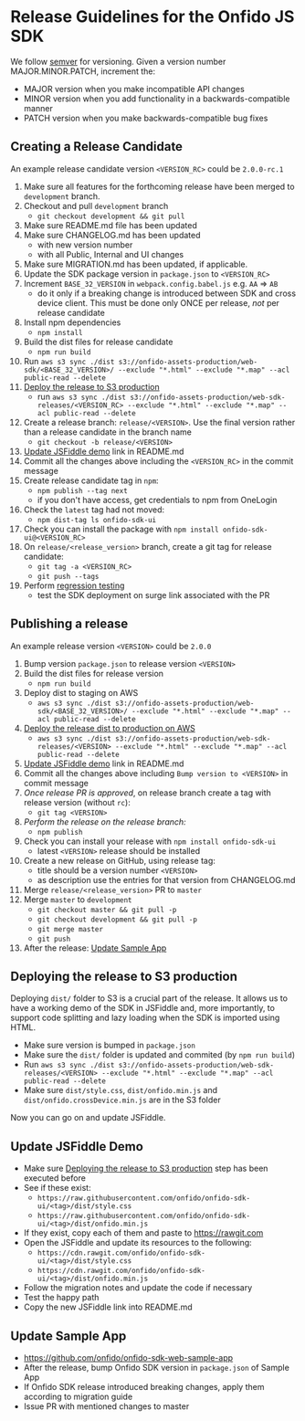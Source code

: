 # Release Guidelines for the Onfido JS SDK

We follow [semver](http://semver.org/) for versioning. Given a version number MAJOR.MINOR.PATCH, increment the:

* MAJOR version when you make incompatible API changes
* MINOR version when you add functionality in a backwards-compatible manner
* PATCH version when you make backwards-compatible bug fixes

## Creating a Release Candidate

An example release candidate version `<VERSION_RC>` could be `2.0.0-rc.1`

1. Make sure all features for the forthcoming release have been merged to `development` branch.
2. Checkout and pull `development` branch
    - `git checkout development && git pull`
3. Make sure README.md file has been updated
4. Make sure CHANGELOG.md has been updated
    - with new version number
    - with all Public, Internal and UI changes
5. Make sure MIGRATION.md has been updated, if applicable.
6. Update the SDK package version in `package.json` to `<VERSION_RC>`
7. Increment `BASE_32_VERSION` in `webpack.config.babel.js` e.g. `AA` => `AB`
    - do it only if a breaking change is introduced between SDK and cross device client. This must be done only ONCE per release, *not* per release candidate
8. Install npm dependencies
    - `npm install`
9. Build the dist files for release candidate
    - `npm run build`
10. Run `aws s3 sync ./dist s3://onfido-assets-production/web-sdk/<BASE_32_VERSION>/ --exclude "*.html" --exclude "*.map" --acl public-read --delete`
11. [Deploy the release to S3 production](#deploying-the-release-to-S3-production)
    - run `aws s3 sync ./dist s3://onfido-assets-production/web-sdk-releases/<VERSION_RC> --exclude "*.html" --exclude "*.map" --acl public-read --delete`
12. Create a release branch: `release/<VERSION>`. Use the final version rather than a release candidate in the branch name
    - `git checkout -b release/<VERSION>`
13. [Update JSFiddle demo](#update-jsfiddle-demo) link in README.md
14. Commit all the changes above including the `<VERSION_RC>` in the commit message
15. Create release candidate tag in `npm`:
    - `npm publish --tag next`
    - if you don't have access, get credentials to npm from OneLogin
16. Check the `latest` tag had not moved:
    - `npm dist-tag ls onfido-sdk-ui`
17. Check you can install the package with `npm install onfido-sdk-ui@<VERSION_RC>`
18. On `release/<release_version>` branch, create a git tag for release candidate:
    - `git tag -a <VERSION_RC>`
    - `git push --tags`
19. Perform [regression testing](#MANUAL_REGRESSION)
    - test the SDK deployment on surge link associated with the PR

## Publishing a release

An example release version `<VERSION>` could be `2.0.0`

1. Bump version `package.json` to release version `<VERSION>`
2. Build the dist files for release version
    - `npm run build`
3. Deploy dist to staging on AWS
    - `aws s3 sync ./dist s3://onfido-assets-production/web-sdk/<BASE_32_VERSION>/ --exclude "*.html" --exclude "*.map" --acl public-read --delete`
4. [Deploy the release dist to production on AWS](#deploying-the-release-to-S3-production)
    - `aws s3 sync ./dist s3://onfido-assets-production/web-sdk-releases/<VERSION> --exclude "*.html" --exclude "*.map" --acl public-read --delete`
5. [Update JSFiddle demo](#update-jsfiddle-demo) link in README.md
6. Commit all the changes above including `Bump version to <VERSION>` in commit message
7. *Once release PR is approved*, on release branch create a tag with release version (without `rc`):
    * `git tag <VERSION>`
8. *Perform the release on the release branch:*
    - `npm publish`
9. Check you can install your release with `npm install onfido-sdk-ui`
    - latest `<VERSION>` release should be installed
10. Create a new release on GitHub, using release tag:
    - title should be a version number `<VERSION>`
    - as description use the entries for that version from CHANGELOG.md
11. Merge `release/<release_version>` PR to `master`
12. Merge `master` to `development`
    * `git checkout master && git pull -p`
    * `git checkout development && git pull -p`
    * `git merge master`
    * `git push`
13. After the release: [Update Sample App](#update-sample-app)

## Deploying the release to S3 production
Deploying `dist/` folder to S3 is a crucial part of the release. It allows us to have a working demo of the SDK in JSFiddle and, more importantly, to support code splitting and lazy loading when the SDK is imported using HTML.

- Make sure version is bumped in `package.json`
- Make sure the `dist/` folder is updated and commited (by `npm run build`)
- Run `aws s3 sync ./dist s3://onfido-assets-production/web-sdk-releases/<VERSION> --exclude "*.html" --exclude "*.map" --acl public-read --delete`
- Make sure `dist/style.css`, `dist/onfido.min.js` and `dist/onfido.crossDevice.min.js` are in the S3 folder

Now you can go on and update JSFiddle.

## Update JSFiddle Demo
- Make sure [Deploying the release to S3 production](#deploying-the-release-to-S3-production) step has been executed before
- See if these exist:
  - `https://raw.githubusercontent.com/onfido/onfido-sdk-ui/<tag>/dist/style.css`
  - `https://raw.githubusercontent.com/onfido/onfido-sdk-ui/<tag>/dist/onfido.min.js`
- If they exist, copy each of them and paste to https://rawgit.com
- Open the JSFiddle and update its resources to the following:
  - `https://cdn.rawgit.com/onfido/onfido-sdk-ui/<tag>/dist/style.css`
  - `https://cdn.rawgit.com/onfido/onfido-sdk-ui/<tag>/dist/onfido.min.js`
- Follow the migration notes and update the code if necessary
- Test the happy path
- Copy the new JSFiddle link into README.md

## Update Sample App
- https://github.com/onfido/onfido-sdk-web-sample-app
- After the release, bump Onfido SDK version in `package.json` of Sample App
- If Onfido SDK release introduced breaking changes, apply them according to migration guide
- Issue PR with mentioned changes to master
